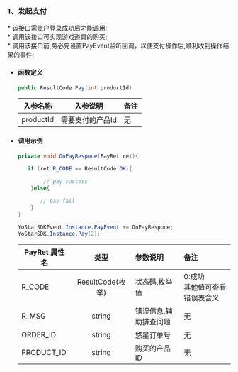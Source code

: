### 1、发起支付
\* 该接口需账户登录成功后才能调用;<br/>\* 调用该接口可实现游戏道具的购买;<br/>\* 调用该接口前,务必先设置PayEvent监听回调，以便支付操作后,顺利收到操作结果的事件;

- #### 函数定义
    ```cs
    public ResultCode Pay(int productId)
    ```

    入参名称|入参说明|备注
    ---|:--:|:--|
    productId|需要支付的产品Id|无|

- #### 调用示例

    ```cs
    private void OnPayRespone(PayRet ret){

       if (ret.R_CODE == ResultCode.OK){

            // pay success
        }else{

           // pay fail
        }
    }

    YoStarSDKEvent.Instance.PayEvent += OnPayRespone;
    YoStarSDK.Instance.Pay(2);
    ```

    PayRet 属性名|类型|参数说明|备注
    ---|:--:|:--|:--|
    R_CODE|ResultCode(枚举)|状态码,枚举值|0:成功<br/> 其他值可查看错误表含义|
    R_MSG|string| 错误信息,辅助排查问题|无 |
    ORDER_ID|string| 悠星订单号|无 |
    PRODUCT_ID|string| 购买的产品ID|无 |

